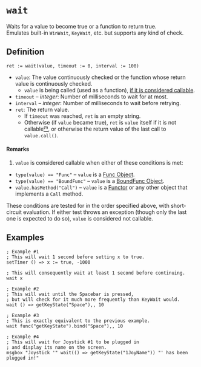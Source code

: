 # `wait`
Waits for a value to become true or a function to return true.  
Emulates built-in `WinWait`, `KeyWait`, etc. but supports any kind of check.

## Definition
```autohotkey
ret := wait(value, timeout := 0, interval := 100)
```
* `value`: The value continuously checked
or the function whose return value is continuously checked.
  * `value` is being called (used as a function),
  [if it is considered callable](#Remarks).
* `timeout` – _integer_: Number of milliseconds to wait for at most.
* `interval` – _integer_: Number of milliseconds to wait before retrying.
* `ret`: The return value.
  * If `timeout` was reached, `ret` is an empty string.
  * Otherwise (if `value` became true), `ret` is
  `value` itself if it is not callable[⁽¹⁾](#Remarks), or otherwise
  the return value of the last call to `value.call()`.

#### Remarks
1. `value` is considered callable when either of these conditions is met:
  * `type(value) == "Func"` – `value` is a [Func Object](https://lexikos.github.io/v2/docs/objects/Func.htm).
  * `type(value) == "BoundFunc"` – `value` is a [BoundFunc Object](https://lexikos.github.io/v2/docs/objects/Functor.htm#BoundFunc).
  * `value.hasMethod("Call")` – `value` is a [Functor](https://lexikos.github.io/v2/docs/objects/Functor.htm) or any other object that implements a `Call` method.

  These conditions are tested for in the order specified above,
  with short-circuit evaluation.
  If either test throws an exception
  (though only the last one is expected to do so),
  `value` is considered not callable.


## Examples
```autohotkey
; Example #1
; This will wait 1 second before setting x to true.
setTimer () => x := true, -1000

; This will consequently wait at least 1 second before continuing.
wait x
```
```autohotkey
; Example #2
; This will wait until the Spacebar is pressed,
; but will check for it much more frequently than KeyWait would.
wait () => getKeyState("Space"),, 10
```
```autohotkey
; Example #3
; This is exactly equivalent to the previous example.
wait func("getKeyState").bind("Space"),, 10
```
```autohotkey
; Example #4
; This will wait for Joystick #1 to be plugged in
; and display its name on the screen.
msgbox "Joystick '" wait(() => getKeyState("1JoyName")) "' has been plugged in!"
```